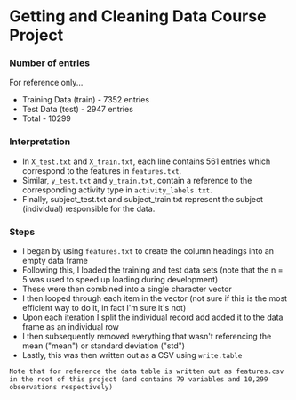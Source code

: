 # Getting and Cleaning Data Course Project

### Number of entries

For reference only...

- Training Data (train) - 7352 entries
- Test Data (test) - 2947 entries
- Total - 10299

### Interpretation

- In `X_test.txt` and `X_train.txt`, each line contains 561 entries which correspond to the features in `features.txt`.
- Similar, `y_test.txt` and `y_train.txt`, contain a reference to the corresponding activity type in `activity_labels.txt`.
- Finally, subject_test.txt and subject_train.txt represent the subject (individual) responsible for the data.

### Steps

- I began by using `features.txt` to create the column headings into an empty data frame
- Following this, I loaded the training and test data sets (note that the n = 5 was used to speed up loading during development)
- These were then combined into a single character vector
- I then looped through each item in the vector (not sure if this is the most efficient way to do it, in fact I'm sure it's not)
- Upon each iteration I split the individual record add added it to the data frame as an individual row
- I then subsequently removed everything that wasn't referencing the mean ("mean") or standard deviation ("std")
- Lastly, this was then written out as a CSV using `write.table`

```
Note that for reference the data table is written out as features.csv in the root of this project (and contains 79 variables and 10,299 observations respectively)
```